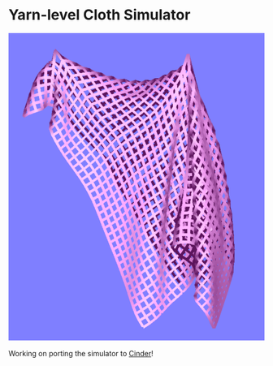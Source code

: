 # Yarn-level Cloth Simulator
![draped fabric](./screenshots/drape0.png)

Working on porting the simulator to [Cinder](https://libcinder.org/)!
